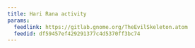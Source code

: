 ```yaml
---
title: Hari Rana activity
params:
  feedlink: https://gitlab.gnome.org/TheEvilSkeleton.atom
  feedid: df59457ef429291377c4d5370ff3bc74
---
```

